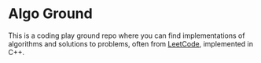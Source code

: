 #  Algo Ground
This is a coding play ground repo where you can find implementations of algorithms and solutions to problems, often from [LeetCode](https://leetcode.com), implemented in C++.

